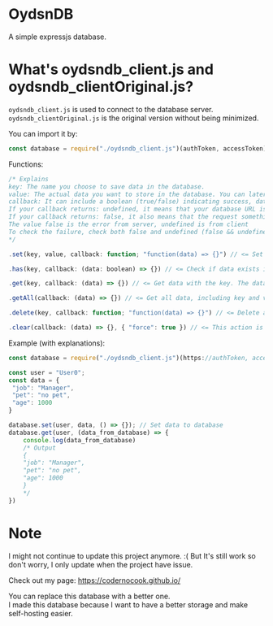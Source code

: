 # OydsnDB
 A simple expressjs database.

# What's oydsndb_client.js and oydsndb_clientOriginal.js?
`oydsndb_client.js` is used to connect to the database server. 
`oydsndb_clientOriginal.js` is the original version without being minimized.

You can import it by:
```js
const database = require("./oydsndb_client.js")(authToken, accessToken); // You can change the name as you like.
```

Functions:
```js
/* Explains
key: The name you choose to save data in the database.
value: The actual data you want to store in the database. You can later retrieve this data by using .get and specifying the key.
callback: It can include a boolean (true/false) indicating success, data in JSON format, or null (no data found),
If your callback returns: undefined, it means that your database URL is not valid or cannot be connected.
If your callback returns: false, it also means that the request something is not success (failure request), only these function: .set(), .delete(), .clear(),
The value false is the error from server, undefined is from client
To check the failure, check both false and undefined (false && undefined)
*/

.set(key, value, callback: function; "function(data) => {}") // <= Set data to the database.

.has(key, callback: (data: boolean) => {}) // <= Check if data exists in the database.

.get(key, callback: (data) => {}) // <= Get data with the key. The data will return `undefined` if the data does not exist.

.getAll(callback: (data) => {}) // <= Get all data, including key and value.

.delete(key, callback: function; "function(data) => {}") // <= Delete a key (including value).

.clear(callback: (data) => {}, { "force": true }) // <= This action is harmful to the database. It will delete all data. The "force" inside the object ensures that you do not delete it by mistake.
```

Example (with explanations):
```js
const database = require("./oydsndb_client.js")(https://authToken, accessToken); // You can change the name like how you name it.

const user = "User0";
const data = {
 "job": "Manager",
 "pet": "no pet",
 "age": 1000
}

database.set(user, data, () => {}); // Set data to database
database.get(user, (data_from_database) => {
    console.log(data_from_database)
    /* Output
    {
    "job": "Manager",
    "pet": "no pet",
    "age": 1000
    }
    */
})
```

# Note
I might not continue to update this project anymore. :(
But It's still work so don't worry, I only update when the project have issue.

Check out my page: https://codernocook.github.io/

You can replace this database with a better one.\
I made this database because I want to have a better storage and make self-hosting easier.